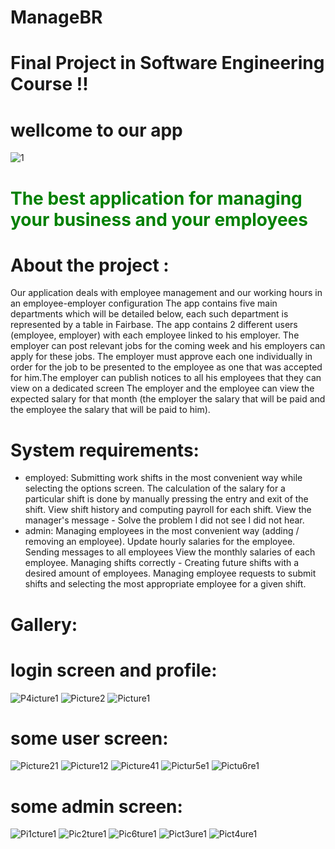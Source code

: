 # ManageBR
# Final Project in Software Engineering Course !!
# wellcome to our app
![1](https://user-images.githubusercontent.com/73976733/148701347-bdf26207-b23a-4231-bbb5-303cd2492622.gif)

# <span style="color: green"> The best application for managing your business and your employees </span>

# About the project :
Our application deals with employee management and our working hours in an employee-employer configuration
The app contains five main departments which will be detailed below, each such department is represented by a table in Fairbase. The app contains 2 different users (employee, employer) with each employee linked to his employer. The employer can post relevant jobs for the coming week and his employers can apply for these jobs. The employer must approve each one individually in order for the job to be presented to the employee as one that was accepted for him.The employer can publish notices to all his employees that they can view on a dedicated screen
The employer and the employee can view the expected salary for that month (the employer the salary that will be paid and the employee the salary that will be paid to him).
# System requirements:
* employed:
Submitting work shifts in the most convenient way while selecting the options screen.
The calculation of the salary for a particular shift is done by manually pressing the entry and exit of the shift.
View shift history and computing payroll for each shift.
View the manager's message - Solve the problem I did not see I did not hear.
* admin:
Managing employees in the most convenient way (adding / removing an employee).
Update hourly salaries for the employee.
Sending messages to all employees
View the monthly salaries of each employee.
Managing shifts correctly -
Creating future shifts with a desired amount of employees.
Managing employee requests to submit shifts and selecting the most appropriate employee for a given shift.
# Gallery:
# login screen and profile:

![P4icture1](https://user-images.githubusercontent.com/73976733/148702396-557d69e3-0d4a-413d-95b1-7f6f723a6915.png)
![Picture2](https://user-images.githubusercontent.com/73976733/148702235-66826d40-577b-4baf-a2c9-dd3430c5bcb6.png)
![Picture1](https://user-images.githubusercontent.com/73976733/148702190-cae5dca3-5db3-4bbd-abb8-835c323db296.png)

# some user screen:

![Picture21](https://user-images.githubusercontent.com/73976733/148702210-f440df67-be04-431e-a4fe-5402432ab515.png)
![Picture12](https://user-images.githubusercontent.com/73976733/148702213-8c83f451-d7b1-4e9b-9088-8f08b33e6d6a.png)
![Picture41](https://user-images.githubusercontent.com/73976733/148702224-b8cb276d-33a6-4d0e-9589-47122d09d519.png)
![Pictur5e1](https://user-images.githubusercontent.com/73976733/148702248-fdb20d69-ad9b-4dd7-8050-27cbd847fef0.png)
![Pictu6re1](https://user-images.githubusercontent.com/73976733/148702255-55192e07-44be-4bdc-b78a-61c14f91995f.png)
# some admin screen:

![Pi1cture1](https://user-images.githubusercontent.com/73976733/148702286-b31b1d80-9e22-4d5e-8786-c04990d2bb5e.png)
![Pic2ture1](https://user-images.githubusercontent.com/73976733/148702289-8ee3fdbc-aaf0-426e-9ae3-16784ad1608c.png)
![Pic6ture1](https://user-images.githubusercontent.com/73976733/148702298-a5d7ce50-8f8e-48d4-add5-0ea0595294a7.png)
![Pict3ure1](https://user-images.githubusercontent.com/73976733/148702301-e11c85c8-e316-4c4a-92d2-43759dfd676c.png)
![Pict4ure1](https://user-images.githubusercontent.com/73976733/148702343-909b731a-2579-4d57-89d5-140bac251d87.png)







